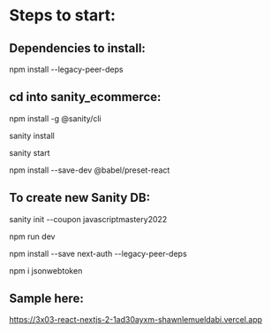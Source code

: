 # Steps to start:

## Dependencies to install:

npm install --legacy-peer-deps

## cd into sanity_ecommerce:

npm install -g @sanity/cli

sanity install

sanity start

npm install --save-dev @babel/preset-react

## To create new Sanity DB:

sanity init --coupon javascriptmastery2022

npm run dev

npm install --save next-auth --legacy-peer-deps

npm i jsonwebtoken

## Sample here:

https://3x03-react-nextjs-2-1ad30ayxm-shawnlemueldabi.vercel.app
